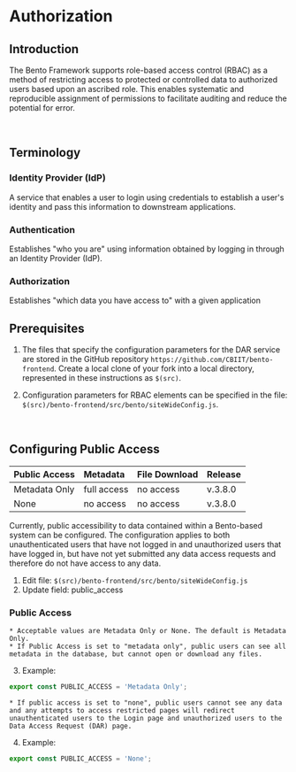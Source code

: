 # Authorization

## Introduction
The Bento Framework supports role-based access control (RBAC) as a method of restricting access to protected or controlled data to authorized users based upon an ascribed role. This enables systematic and reproducible assignment of permissions to facilitate auditing and reduce the potential for error. 


<p>&nbsp;</p>

## Terminology

### Identity Provider (IdP)
A service that enables a user to login using credentials to establish a user's identity and pass this information to downstream applications.

### Authentication 
Establishes "who you are" using information obtained by logging in through an Identity Provider (IdP).

### Authorization
Establishes "which data you have access to" with a given application

## Prerequisites
1. The files that specify the configuration parameters for the DAR service are stored in the GitHub repository `https://github.com/CBIIT/bento-frontend`. Create a local clone of your fork into a local directory, represented in these instructions as `$(src)`.

2. Configuration parameters for RBAC elements can be specified in the file: `$(src)/bento-frontend/src/bento/siteWideConfig.js`.

<p>&nbsp;</p>

## Configuring Public Access

|Public Access|Metadata|File Download|Release
|:-------------|:--------|:-------------|:-------|
|Metadata Only |full access|no access| v.3.8.0|
|None|no access|no access|v.3.8.0|

Currently, public accessibility to data contained within a Bento-based system can be configured. The configuration applies to both unauthenticated users that have not logged in and unauthorized users that have logged in, but have not yet submitted any data access requests and therefore do not have access to any data.
1. Edit file: `$(src)/bento-frontend/src/bento/siteWideConfig.js`
2. Update field: public_access

### Public Access

    * Acceptable values are Metadata Only or None. The default is Metadata Only. 
    * If Public Access is set to "metadata only", public users can see all metadata in the database, but cannot open or download any files.

3. Example:
```javascript
export const PUBLIC_ACCESS = 'Metadata Only';
```
    * If public access is set to "none", public users cannot see any data and any attempts to access restricted pages will redirect unauthenticated users to the Login page and unauthorized users to the Data Access Request (DAR) page.

4. Example:
```javascript
export const PUBLIC_ACCESS = 'None';
```
